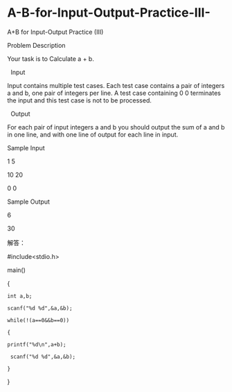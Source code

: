 # A-B-for-Input-Output-Practice-III-

A+B for Input-Output Practice (III)

Problem Description

Your task is to Calculate a + b.

 
Input

Input contains multiple test cases. Each test case contains a pair of integers a and b, one pair of integers per line. A test case containing 0 0 terminates the input and this test case is not to be processed.

 
Output

For each pair of input integers a and b you should output the sum of a and b in one line, and with one line of output for each line in input.  


Sample Input

1 5

10 20

0 0 


Sample Output

6

30

解答：

#include<stdio.h>

 main()
 
 {
 
    int a,b;
    
    scanf("%d %d",&a,&b);
    
    while(!(a==0&&b==0))
    
    {
    
    printf("%d\n",a+b);
    
     scanf("%d %d",&a,&b);
     
    }
    
 }
 
